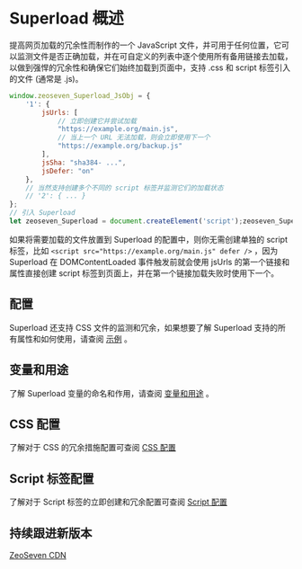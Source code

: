 # Superload 概述

提高网页加载的冗余性而制作的一个 JavaScript 文件，并可用于任何位置，它可以监测文件是否正确加载，并在可自定义的列表中逐个使用所有备用链接去加载，以做到强悍的冗余性和确保它们始终加载到页面中，支持 .css 和 script 标签引入的文件 (通常是 .js)。

```js
window.zeoseven_Superload_JsObj = {
    '1': {
        jsUrls: [
            // 立即创建它并尝试加载
            "https://example.org/main.js",
            // 当上一个 URL 无法加载，则会立即使用下一个
            "https://example.org/backup.js"
        ],
        jsSha: "sha384- ...",
        jsDefer: "on"
    },
    // 当然支持创建多个不同的 script 标签并监测它们的加载状态
    // '2': { ... }
};
// 引入 Superload
let zeoseven_Superload = document.createElement('script');zeoseven_Superload.src = "https://static-host.zeoseven.com/superload/main.min.js";zeoseven_Superload.defer = true;document.head.appendChild(zeoseven_Superload);
```

如果将需要加载的文件放置到 Superload 的配置中，则你无需创建单独的 script 标签，比如 `<script src="https://example.org/main.js" defer />` ，因为 Superload 在 DOMContentLoaded 事件触发前就会使用 jsUrls 的第一个链接和属性直接创建 script 标签到页面上，并在第一个链接加载失败时使用下一个。

## 配置

Superload 还支持 CSS 文件的监测和冗余，如果想要了解 Superload 支持的所有属性和如何使用，请查阅 [示例](./demo.md) 。

## 变量和用途

了解 Superload 变量的命名和作用，请查阅 [变量和用途](./var.md) 。

## CSS 配置

了解对于 CSS 的冗余措施配置可查阅 [CSS 配置](https://github.com/zeoseven/superload/blob/main/docs/css-config.md)

## Script 标签配置

了解对于 Script 标签的立即创建和冗余配置可查阅 [Script 配置](https://github.com/zeoseven/superload/blob/main/docs/script-config.md)

## 持续跟进新版本

[ZeoSeven CDN](https://github.com/zeoseven/superload/blob/main/docs/cdn.md)